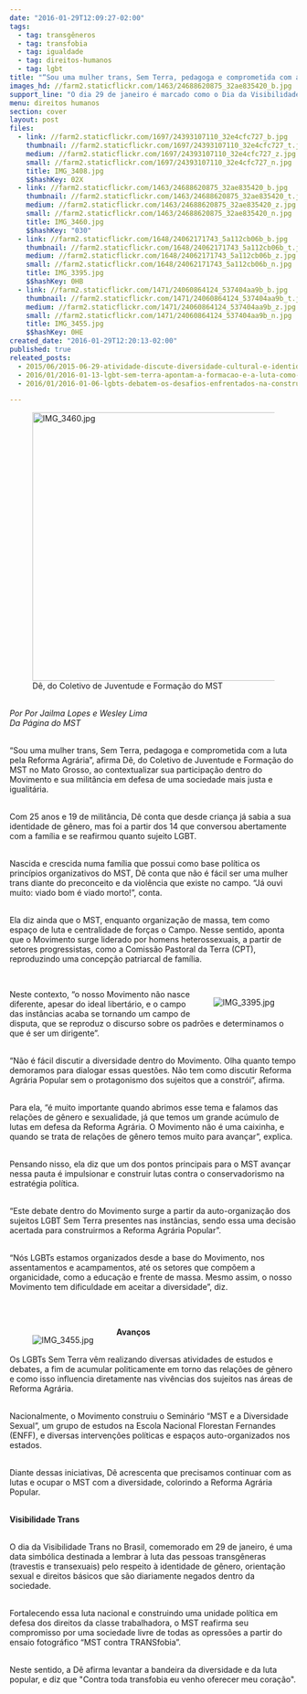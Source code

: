 ```yaml
---
date: "2016-01-29T12:09:27-02:00"
tags:
  - tag: transgêneros
  - tag: transfobia
  - tag: igualdade
  - tag: direitos-humanos
  - tag: lgbt
title: "“Sou uma mulher trans, Sem Terra, pedagoga e comprometida com a luta pela Reforma Agrária”"
images_hd: //farm2.staticflickr.com/1463/24688620875_32ae835420_b.jpg
support_line: "O dia 29 de janeiro é marcado como o Dia da Visibilidade Trans e tem o objetivo de ressaltar a importância da diversidade e o respeito para o Movimento Trans em todo país. "
menu: direitos humanos
section: cover
layout: post
files:
  - link: //farm2.staticflickr.com/1697/24393107110_32e4cfc727_b.jpg
    thumbnail: //farm2.staticflickr.com/1697/24393107110_32e4cfc727_t.jpg
    medium: //farm2.staticflickr.com/1697/24393107110_32e4cfc727_z.jpg
    small: //farm2.staticflickr.com/1697/24393107110_32e4cfc727_n.jpg
    title: IMG_3408.jpg
    $$hashKey: 02X
  - link: //farm2.staticflickr.com/1463/24688620875_32ae835420_b.jpg
    thumbnail: //farm2.staticflickr.com/1463/24688620875_32ae835420_t.jpg
    medium: //farm2.staticflickr.com/1463/24688620875_32ae835420_z.jpg
    small: //farm2.staticflickr.com/1463/24688620875_32ae835420_n.jpg
    title: IMG_3460.jpg
    $$hashKey: "030"
  - link: //farm2.staticflickr.com/1648/24062171743_5a112cb06b_b.jpg
    thumbnail: //farm2.staticflickr.com/1648/24062171743_5a112cb06b_t.jpg
    medium: //farm2.staticflickr.com/1648/24062171743_5a112cb06b_z.jpg
    small: //farm2.staticflickr.com/1648/24062171743_5a112cb06b_n.jpg
    title: IMG_3395.jpg
    $$hashKey: 0HB
  - link: //farm2.staticflickr.com/1471/24060864124_537404aa9b_b.jpg
    thumbnail: //farm2.staticflickr.com/1471/24060864124_537404aa9b_t.jpg
    medium: //farm2.staticflickr.com/1471/24060864124_537404aa9b_z.jpg
    small: //farm2.staticflickr.com/1471/24060864124_537404aa9b_n.jpg
    title: IMG_3455.jpg
    $$hashKey: 0HE
created_date: "2016-01-29T12:20:13-02:00"
published: true
releated_posts:
  - 2015/06/2015-06-29-atividade-discute-diversidade-cultural-e-identidade-de-genero-na-enff.md
  - 2016/01/2016-01-13-lgbt-sem-terra-apontam-a-formacao-e-a-luta-como-desafios-no-movimento.md
  - 2016/01/2016-01-06-lgbts-debatem-os-desafios-enfrentados-na-construcao-da-reforma-agraria.md

---
```

<figure class="image"><img alt="IMG_3460.jpg" height="470" src="//farm2.staticflickr.com/1463/24688620875_32ae835420_b.jpg" width="700" />
<figcaption>D&ecirc;, do Coletivo de Juventude e Forma&ccedil;&atilde;o do MST&nbsp;</figcaption>
</figure>

<p><br />
<em>Por Por Jailma Lopes e&nbsp;Wesley Lima&nbsp;<br />
Da P&aacute;gina do MST</em></p>

<p><br />
&ldquo;Sou uma mulher trans, Sem Terra, pedagoga e comprometida com a luta pela Reforma Agr&aacute;ria&rdquo;, afirma D&ecirc;, do Coletivo de Juventude e Forma&ccedil;&atilde;o do MST no Mato Grosso, ao contextualizar sua participa&ccedil;&atilde;o dentro do Movimento e sua milit&acirc;ncia em defesa de uma sociedade mais justa e igualit&aacute;ria.&nbsp;</p>

<p><br />
Com 25 anos e 19 de milit&acirc;ncia, D&ecirc; conta que desde crian&ccedil;a j&aacute; sabia a sua identidade de g&ecirc;nero, mas&nbsp;foi a partir dos 14 que conversou abertamente com a fam&iacute;lia e se reafirmou&nbsp;quanto sujeito LGBT.&nbsp;</p>

<p><br />
Nascida e crescida numa fam&iacute;lia que possui como base pol&iacute;tica os princ&iacute;pios organizativos do MST, D&ecirc; conta que n&atilde;o &eacute; f&aacute;cil ser uma mulher trans diante do preconceito e da viol&ecirc;ncia que existe no campo. &ldquo;J&aacute; ouvi muito: viado bom &eacute; viado morto!&rdquo;, conta.&nbsp;</p>

<p><br />
Ela diz ainda que o MST, enquanto organiza&ccedil;&atilde;o de massa, tem como espa&ccedil;o de luta e centralidade de for&ccedil;as o Campo. Nesse sentido, aponta que o Movimento surge liderado por homens heterossexuais, a partir de setores progressistas, como a Comiss&atilde;o Pastoral da Terra (CPT), reproduzindo uma concep&ccedil;&atilde;o patriarcal de fam&iacute;lia.</p>

<p>&nbsp;</p>

<figure class="image" style="float:right"><img alt="IMG_3395.jpg" src="//farm2.staticflickr.com/1648/24062171743_5a112cb06b_b.jpg" />
<figcaption></figcaption>
</figure>

<p>Neste contexto, &ldquo;o nosso Movimento n&atilde;o nasce diferente, apesar do ideal libert&aacute;rio, e o campo das inst&acirc;ncias acaba se tornando um campo de disputa, que se reproduz o discurso sobre os padr&otilde;es e determinamos o que &eacute; ser um dirigente&rdquo;.&nbsp;</p>

<p><br />
&ldquo;N&atilde;o &eacute; f&aacute;cil discutir a diversidade dentro do Movimento. Olha quanto tempo demoramos para dialogar essas quest&otilde;es. N&atilde;o tem como discutir Reforma Agr&aacute;ria Popular sem o protagonismo dos sujeitos que a constr&oacute;i&rdquo;, afirma.&nbsp;</p>

<p><br />
Para ela, &ldquo;&eacute;&nbsp;muito importante quando abrimos esse tema e falamos&nbsp;das rela&ccedil;&otilde;es de g&ecirc;nero e&nbsp;sexualidade, j&aacute; que temos um grande ac&uacute;mulo de lutas em defesa da Reforma Agr&aacute;ria. O Movimento n&atilde;o &eacute; uma caixinha, e quando se trata de rela&ccedil;&otilde;es de g&ecirc;nero temos muito para avan&ccedil;ar&rdquo;, explica.</p>

<p><br />
Pensando nisso, ela diz que um dos pontos principais para o MST avan&ccedil;ar nessa pauta &eacute; impulsionar e construir lutas contra o conservadorismo na estrat&eacute;gia pol&iacute;tica.</p>

<p><br />
&ldquo;Este debate dentro do Movimento surge a partir da auto-organiza&ccedil;&atilde;o dos sujeitos LGBT Sem Terra presentes nas inst&acirc;ncias, sendo essa uma decis&atilde;o acertada para construirmos a Reforma Agr&aacute;ria Popular&rdquo;.&nbsp;</p>

<p><br />
&ldquo;N&oacute;s LGBTs estamos organizados desde a base do Movimento, nos assentamentos e acampamentos, at&eacute; os setores que comp&otilde;em a organicidade, como a educa&ccedil;&atilde;o e frente de massa. Mesmo assim, o nosso Movimento tem dificuldade em aceitar a diversidade&rdquo;, diz.&nbsp;</p>

<p><br />
&nbsp;</p>

<figure class="image" style="float:left"><img alt="IMG_3455.jpg" src="//farm2.staticflickr.com/1471/24060864124_537404aa9b_b.jpg" />
<figcaption></figcaption>
</figure>

<p><strong>Avan&ccedil;os</strong></p>

<p><br />
Os LGBTs Sem Terra v&ecirc;m realizando diversas atividades de estudos e debates, a fim de acumular politicamente em torno das rela&ccedil;&otilde;es de g&ecirc;nero e como isso influencia diretamente nas viv&ecirc;ncias dos sujeitos nas &aacute;reas de Reforma Agr&aacute;ria.</p>

<p><br />
Nacionalmente, o Movimento construiu o Semin&aacute;rio &ldquo;MST e a Diversidade Sexual&rdquo;, um grupo de estudos na Escola Nacional Florestan Fernandes (ENFF), e diversas interven&ccedil;&otilde;es pol&iacute;ticas e espa&ccedil;os auto-organizados nos estados.</p>

<p><br />
Diante dessas iniciativas, D&ecirc; acrescenta que precisamos continuar com as lutas e ocupar o MST com a diversidade, colorindo a Reforma Agr&aacute;ria Popular.&nbsp;</p>

<p><br />
<strong>Visibilidade Trans</strong></p>

<p><br />
O dia da Visibilidade Trans no Brasil, comemorado em 29 de janeiro, &eacute; uma data simb&oacute;lica destinada a lembrar &agrave; luta das pessoas transg&ecirc;neras (travestis e transexuais) pelo respeito &agrave; identidade de g&ecirc;nero, orienta&ccedil;&atilde;o sexual e direitos b&aacute;sicos que s&atilde;o diariamente negados dentro da sociedade.</p>

<p><br />
Fortalecendo essa luta nacional e construindo uma unidade pol&iacute;tica em defesa dos direitos da classe trabalhadora, o MST reafirma seu compromisso por uma sociedade livre de todas as opress&otilde;es a partir do ensaio fotogr&aacute;fico &ldquo;MST contra TRANSfobia&rdquo;.</p>

<p><br />
Neste sentido, a D&ecirc; afirma&nbsp;levantar&nbsp;a bandeira da diversidade e da luta popular, e diz que &quot;Contra toda transfobia eu venho oferecer meu cora&ccedil;&atilde;o&quot;.</p>
